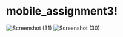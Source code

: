 # mobile_assignment3!
![Screenshot (31)](https://github.com/kennedy193/mobile_assignment3/assets/110908062/03dc6624-47d0-4394-9605-0c97d4d4e9e7)
![Screenshot (30)](https://github.com/kennedy193/mobile_assignment3/assets/110908062/d78cb78f-4ab8-4cf8-87e3-8eb32a7451c7)
